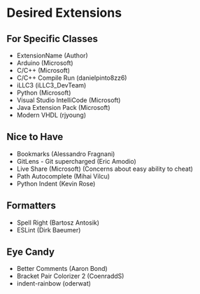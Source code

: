 # Desired Extensions

## For Specific Classes

* ExtensionName (Author)
* Arduino (Microsoft)
* C/C++ (Microsoft)
* C/C++ Compile Run (danielpinto8zz6)
* iLLC3 (iLLC3_DevTeam)
* Python (Microsoft)
* Visual Studio IntelliCode (Microsoft)
* Java Extension Pack (Microsoft)
* Modern VHDL (rjyoung)

## Nice to Have

* Bookmarks (Alessandro Fragnani)
* GitLens - Git supercharged (Eric Amodio)
* Live Share (Microsoft) (Concerns about easy ability to cheat)
* Path Autocomplete (Mihai Vilcu)
* Python Indent (Kevin Rose)

## Formatters

* Spell Right (Bartosz Antosik)
* ESLint (Dirk Baeumer)

## Eye Candy

* Better Comments (Aaron Bond)
* Bracket Pair Colorizer 2 (CoenraddS)
* indent-rainbow (oderwat)
